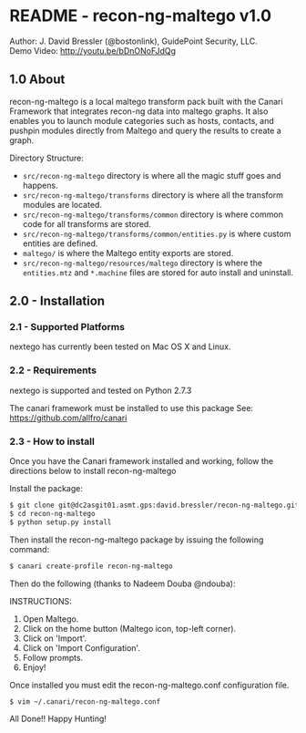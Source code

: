 # README - recon-ng-maltego v1.0

Author: J. David Bressler (@bostonlink), GuidePoint Security, LLC.<br />
Demo Video: http://youtu.be/bDnONoFJdQg

## 1.0 About

recon-ng-maltego is a local maltego transform pack built with the Canari Framework that integrates recon-ng data into maltego graphs.  It also enables you to launch module categories such as hosts, contacts, and pushpin modules directly from Maltego and query the results to create a graph.

Directory Structure:

* `src/recon-ng-maltego` directory is where all the magic stuff goes and happens.
* `src/recon-ng-maltego/transforms` directory is where all the transform modules are located.
* `src/recon-ng-maltego/transforms/common` directory is where common code for all transforms are stored.
* `src/recon-ng-maltego/transforms/common/entities.py` is where custom entities are defined.
* `maltego/` is where the Maltego entity exports are stored.
* `src/recon-ng-maltego/resources/maltego` directory is where the `entities.mtz` and `*.machine` files are stored for auto install and uninstall.

## 2.0 - Installation

### 2.1 - Supported Platforms
nextego has currently been tested on Mac OS X and Linux.

### 2.2 - Requirements
nextego is supported and tested on Python 2.7.3

The canari framework must be installed to use this package
See: https://github.com/allfro/canari

### 2.3 - How to install
Once you have the Canari framework installed and working, follow the directions below to install recon-ng-maltego

Install the package:

```bash
$ git clone git@dc2asgit01.asmt.gps:david.bressler/recon-ng-maltego.git
$ cd recon-ng-maltego
$ python setup.py install
```
Then install the recon-ng-maltego package by issuing the following command:

```bash
$ canari create-profile recon-ng-maltego
```
Then do the following (thanks to Nadeem Douba @ndouba):

INSTRUCTIONS:

1. Open Maltego.
2. Click on the home button (Maltego icon, top-left corner).
3. Click on 'Import'.
4. Click on 'Import Configuration'.
5. Follow prompts.
6. Enjoy!

Once installed you must edit the recon-ng-maltego.conf configuration file.

```bash
$ vim ~/.canari/recon-ng-maltego.conf
```
All Done!!  Happy Hunting!